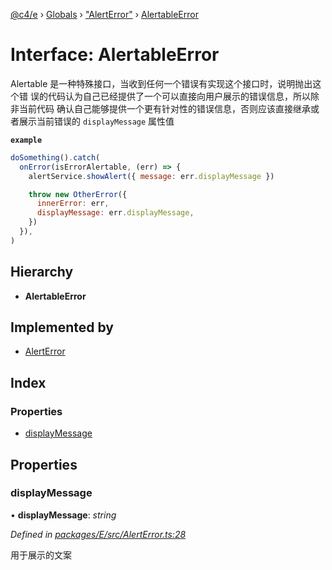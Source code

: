 [@c4/e](../README.md) › [Globals](../globals.md) › ["AlertError"](../modules/_alerterror_.md) › [AlertableError](_alerterror_.alertableerror.md)

# Interface: AlertableError

Alertable 是一种特殊接口，当收到任何一个错误有实现这个接口时，说明抛出这个错
误的代码认为自己已经提供了一个可以直接向用户展示的错误信息，所以除非当前代码
确认自己能够提供一个更有针对性的错误信息，否则应该直接继承或者展示当前错误的
`displayMessage` 属性值

**`example`**

```js
doSomething().catch(
  onError(isErrorAlertable, (err) => {
    alertService.showAlert({ message: err.displayMessage })

    throw new OtherError({
      innerError: err,
      displayMessage: err.displayMessage,
    })
  }),
)
```

## Hierarchy

- **AlertableError**

## Implemented by

- [AlertError](../classes/_alerterror_.alerterror.md)

## Index

### Properties

- [displayMessage](_alerterror_.alertableerror.md#displaymessage)

## Properties

### displayMessage

• **displayMessage**: _string_

_Defined in [packages/E/src/AlertError.ts:28](https://github.com/bolasblack/js-metarepo/blob/aad8249/packages/E/src/AlertError.ts#L28)_

用于展示的文案
